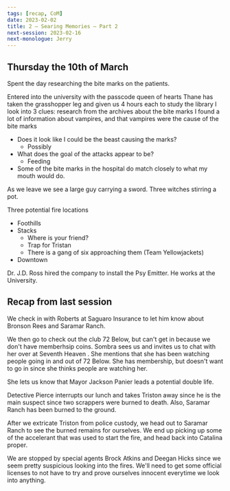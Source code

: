 ```yaml
---
tags: [recap, CoM]
date: 2023-02-02
title: 2 – Searing Memories – Part 2
next-session: 2023-02-16
next-monologue: Jerry
---
```

## Thursday the 10th of March
Spent the day researching the bite marks on the patients.

Entered into the university with the passcode queen of hearts
Thane has taken the grasshopper leg and given us 4 hours each to study the library
I look into
3 clues: research from the archives about the bite marks
I found a lot of information about vampires, and that vampires were the cause of the bite marks

- Does it look like I could be the beast causing the marks?
	- Possibly
- What does the goal of the attacks appear to be?
	- Feeding
- Some of the bite marks in the hospital do match closely to what my mouth would do.

As we leave we see a large guy carrying a sword. Three witches stirring a pot.

Three potential fire locations
- Foothills
- Stacks
	- Where is your friend?
	- Trap for Tristan
	- There is a gang of six approaching them (Team Yellowjackets)
- Downtown

Dr. J.D. Ross hired the company to install the Psy Emitter. He works at the University.

## Recap from last session
We check in with Roberts at Saguaro Insurance to let him know about Bronson Rees and Saramar Ranch.

We then go to check out the club 72 Below, but can't get in because we don't have memberhsip coins. Sombra sees us and invites us to chat with her over at Seventh Heaven . She mentions that she has been watching people going in and out of 72 Below. She has membership, but doesn't want to go in since she thinks people are watching her.

She lets us know that Mayor Jackson Panier leads a potential double life.

Detective Pierce interrupts our lunch and takes Triston away since he is the main suspect since two scrappers were burned to death. Also, Saramar Ranch has been burned to the ground.

After we extricate Triston from police custody, we head out to Saramar Ranch to see the burned remains for ourselves. We end up picking up some of the accelerant that was used to start the fire, and head back into Catalina proper.

We are stopped by special agents Brock Atkins and Deegan Hicks since we seem pretty suspicious looking into the fires. We'll need to get some official licenses to not have to try and prove ourselves innocent everytime we look into anything.
